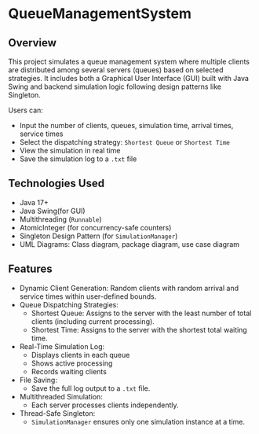 # QueueManagementSystem
## Overview

This project simulates a queue management system where multiple clients are distributed among several servers (queues) based on selected strategies. It includes both a Graphical User Interface (GUI) built with Java Swing and backend simulation logic following design patterns like Singleton.

Users can:
- Input the number of clients, queues, simulation time, arrival times, service times
- Select the dispatching strategy: `Shortest Queue` or `Shortest Time`
- View the simulation in real time
- Save the simulation log to a `.txt` file

## Technologies Used
- Java 17+
- Java Swing(for GUI)
- Multithreading (`Runnable`)
- AtomicInteger (for concurrency-safe counters)
- Singleton Design Pattern (for `SimulationManager`)
- UML Diagrams: Class diagram, package diagram, use case diagram

## Features
- Dynamic Client Generation: Random clients with random arrival and service times within user-defined bounds.
- Queue Dispatching Strategies:
    - Shortest Queue: Assigns to the server with the least number of total clients (including current processing).
    - Shortest Time: Assigns to the server with the shortest total waiting time.
- Real-Time Simulation Log:
  - Displays clients in each queue
  - Shows active processing
  - Records waiting clients
- File Saving:
  - Save the full log output to a `.txt` file.
- Multithreaded Simulation:
  - Each server processes clients independently.
- Thread-Safe Singleton:
  - `SimulationManager` ensures only one simulation instance at a time.
